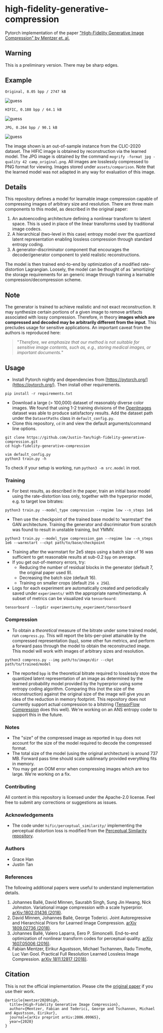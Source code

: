 # high-fidelity-generative-compression
Pytorch implementation of the paper ["High-Fidelity Generative Image Compression" by Mentzer et. al.](https://hific.github.io/)

## Warning
This is a preliminary version. There may be sharp edges.

## Example
```
Original, 8.05 bpp / 2747 kB
```
![guess](assets/comparison/camp_original.png)
```
HIFIC, 0.188 bpp / 64.1 kB
```
![guess](assets/comparison/camp_hific.png)
```
JPG, 0.264 bpp / 90.1 kB
```
![guess](assets/comparison/camp_jpg_compress.png)

The image shown is an out-of-sample instance from the CLIC-2020 dataset. The HIFIC image is obtained by reconstruction via the learned model. The JPG image is obtained by the command `mogrify -format jpg -quality 42 camp_original.png`. All images are losslessly compressed to PNG format for viewing. Images stored under `assets/comparison`. Note that the learned model was not adapted in any way for evaluation of this image.

## Details
This repository defines a model for learnable image compression capable of compressing images of arbitrary size and resolution. There are three main components to this model, as described in the original paper:

1. An autoencoding architecture defining a nonlinear transform to latent space. This is used in place of the linear transforms used by traditional image codecs.
2. A hierarchical (two-level in this case) entropy model over the quantized latent representation enabling lossless compression through standard entropy coding.
3. A generator-discriminator component that encourages the decoder/generator component to yield realistic reconstructions.

The model is then trained end-to-end by optimization of a modified rate-distortion Lagrangian. Loosely, the model can be thought of as 'amortizing' the storage requirements for an generic image through training a learnable compression/decompression scheme. 

## Note
The generator is trained to achieve realistic and not exact reconstruction. It may synthesize certain portions of a given image to remove artifacts associated with lossy compression. Therefore, in theory **images which are compressed and decoded may be arbitrarily different from the input**. This precludes usage for sensitive applications. An important caveat from the authors is reproduced here: 

> "_Therefore, we emphasize that our method is not suitable for sensitive image contents, such as, e.g., storing medical images, or important documents._" 

## Usage
* Install Pytorch nightly and dependencies from [https://pytorch.org/](https://pytorch.org/). Then install other requirements.
```
pip install -r requirements.txt
```
* Download a large (> 100,000) dataset of reasonably diverse color images. We found that using 1-2 training divisions of the [OpenImages](https://storage.googleapis.com/openimages/web/index.html) dataset was able to produce satisfactory results. Add the dataset path under the `DatasetPaths` class in `default_config.py`.
* Clone this repository, `cd` in and view the default arguments/command line options.
```
git clone https://github.com/Justin-Tan/high-fidelity-generative-compression.git
cd high-fidelity-generative-compression

vim default_config.py
python3 train.py -h
```

To check if your setup is working, run `python3 -m src.model` in root.

### Training
* For best results, as described in the paper, train an initial base model using the rate-distortion loss only, together with the hyperprior model, e.g. to target low bitrates:
```
python3 train.py --model_type compression --regime low --n_steps 1e6
```

* Then use the checkpoint of the trained base model to 'warmstart' the GAN architecture. Training the generator and discriminator from scratch was found to result in unstable training, but YMMV.
```
python3 train.py --model_type compression_gan --regime low --n_steps 1e6 --warmstart --ckpt path/to/base/checkpoint
```
* Training after the warmstart for 2e5 steps using a batch size of 16 was sufficient to get reasonable results at sub-0.2 `bpp` on average. 
* If you get out-of-memory errors, try:
    * Reducing the number of residual blocks in the generator (default 7, the original paper used 9).
    * Decreasing the batch size (default 16).
    * Training on smaller crops (default `256 x 256`).
* Logs for each experiment are automatically created and periodically saved under `experiments/` with the appropriate name/timestamp. A subset of metrics can be visualized via `tensorboard`:

```
tensorboard --logdir experiments/my_experiment/tensorboard
```

### Compression
* To obtain a _theoretical_ measure of the bitrate under some trained model, run `compress.py`. This will report the bits-per-pixel attainable by the compressed representation (`bpp`), some other fun metrics, and perform a forward pass through the model to obtain the reconstructed image. This model will work with images of arbitrary sizes and resolution.
```
python3 compress.py --img path/to/image/dir --ckpt path/to/trained/model
```
* The reported `bpp` is the theoretical bitrate required to losslessly store the quantized latent representation of an image as determined by the learned probability model provided by the hyperprior using some entropy coding algorithm. Comparing this (not the size of the reconstruction) against the original size of the image will give you an idea of the reduction in memory footprint. This repository does not currently support actual compression to a bitstring ([TensorFlow Compression](https://github.com/tensorflow/compression) does this well). We're working on an ANS entropy coder to support this in the future.

### Notes
* The "size" of the compressed image as reported in `bpp` does not account for the size of the model required to decode the compressed format.
* The total size of the model (using the original architecture) is around 737 MB. Forward pass time should scale sublinearly provided everything fits in memory.
* You may get an OOM error when compressing images which are too large. We're working on a fix.

### Contributing
All content in this repository is licensed under the Apache-2.0 license. Feel free to submit any corrections or suggestions as issues.

### Acknowledgements
* The code under `hific/perceptual_similarity/` implementing the perceptual distortion loss is modified from the [Perceptual Similarity repository](https://github.com/richzhang/PerceptualSimilarity).
<!-- * The cat in the main image is my neighbour's. -->

### Authors
* Grace Han
* Justin Tan

### References
The following additional papers were useful to understand implementation details.
1. Johannes Ballé, David Minnen, Saurabh Singh, Sung Jin Hwang, Nick Johnston. Variational image compression with a scale hyperprior. [arXiv:1802.01436 (2018)](https://arxiv.org/abs/1802.01436).
2. David Minnen, Johannes Ballé, George Toderici. Joint Autoregressive and Hierarchical Priors for Learned Image Compression. [arXiv 1809.02736 (2018)](https://arxiv.org/abs/1809.02736).
3. Johannes Ballé, Valero Laparra, Eero P. Simoncelli. End-to-end optimization of nonlinear transform codes for perceptual quality. [arXiv 1607.05006 (2016)](https://arxiv.org/abs/1607.05006).
4. Fabian Mentzer, Eirikur Agustsson, Michael Tschannen, Radu Timofte, Luc Van Gool. Practical Full Resolution Learned Lossless Image Compression. [arXiv 1811.12817 (2018)](https://arxiv.org/abs/1811.12817).

## Citation
This is not the official implementation. Please cite the [original paper](https://arxiv.org/abs/2006.09965) if you use their work.
```
@article{mentzer2020high,
  title={High-Fidelity Generative Image Compression},
  author={Mentzer, Fabian and Toderici, George and Tschannen, Michael and Agustsson, Eirikur},
  journal={arXiv preprint arXiv:2006.09965},
  year={2020}
}
```
